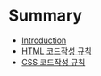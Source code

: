 # Summary

* [Introduction](README.md)
* [HTML 코드작성 규칙](html-guide.md)
* [CSS 코드작성 규칙](css-guide.md)

